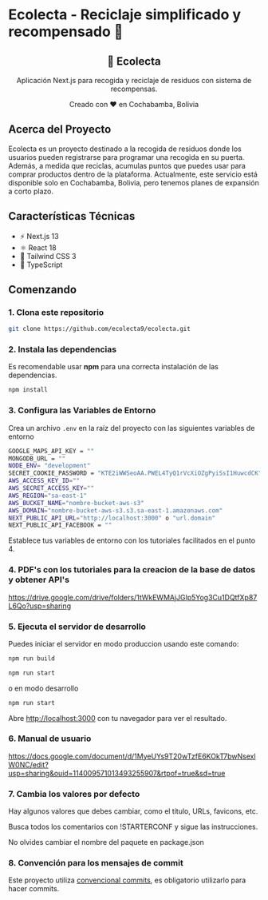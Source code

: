# Ecolecta - Reciclaje simplificado y recompensado 🌱

<div align="center">
  <h2>🚀 Ecolecta</h2>
  <p>Aplicación Next.js para recogida y reciclaje de residuos con sistema de recompensas.</p>
  <p>Creado con ❤️ en Cochabamba, Bolivia</p>

<!-- Aquí puedes agregar insignias de tu proyecto -->

</div>

## Acerca del Proyecto

Ecolecta es un proyecto destinado a la recogida de residuos donde los usuarios pueden registrarse para programar una recogida en su puerta. Además, a medida que reciclas, acumulas puntos que puedes usar para comprar productos dentro de la plataforma. Actualmente, este servicio está disponible solo en Cochabamba, Bolivia, pero tenemos planes de expansión a corto plazo.

## Características Técnicas

- ⚡️ Next.js 13
- ⚛️ React 18
- 💨 Tailwind CSS 3
- 💎 TypeScript

## Comenzando

### 1. Clona este repositorio

```bash
git clone https://github.com/ecolecta9/ecolecta.git
```

### 2. Instala las dependencias

Es recomendable usar **npm** para una correcta instalación de las dependencias.

```bash
npm install
```

### 3. Configura las Variables de Entorno

Crea un archivo `.env` en la raíz del proyecto con las siguientes variables de entorno

```bash
GOOGLE_MAPS_API_KEY = ""
MONGODB_URL = ""
NODE_ENV= "development"
SECRET_COOKIE_PASSWORD = "KTE2iWWSeoAA.PWEL4TyQ1rVcXiOZgPyiSsI1HuwcdCK" o "secret_password_40_string_lenght"
AWS_ACCESS_KEY_ID=""
AWS_SECRET_ACCESS_KEY=""
AWS_REGION="sa-east-1"
AWS_BUCKET_NAME="nombre-bucket-aws-s3"
AWS_DOMAIN="nombre-bucket-aws-s3.s3.sa-east-1.amazonaws.com"
NEXT_PUBLIC_API_URL="http://localhost:3000" o "url.domain"
NEXT_PUBLIC_API_FACEBOOK = ""
```

Establece tus variables de entorno con los tutoriales facilitados en el punto 4.

### 4. PDF's con los tutoriales para la creacion de la base de datos y obtener API's

https://drive.google.com/drive/folders/1tWkEWMAjJGlp5Yog3Cu1DQtfXp87L6Qo?usp=sharing

### 5. Ejecuta el servidor de desarrollo

Puedes iniciar el servidor en modo produccion usando este comando:

```bash
npm run build

npm run start
```

o en modo desarrollo

```bash
npm run start

```

Abre [http://localhost:3000](http://localhost:3000) con tu navegador para ver el resultado.

### 6. Manual de usuario

https://docs.google.com/document/d/1MyeUYs9T20wTzfE6KOkT7bwNsexlW0NC/edit?usp=sharing&ouid=114009571013493255907&rtpof=true&sd=true

### 7. Cambia los valores por defecto

Hay algunos valores que debes cambiar, como el título, URLs, favicons, etc.

Busca todos los comentarios con !STARTERCONF y sigue las instrucciones.

No olvides cambiar el nombre del paquete en package.json

### 8. Convención para los mensajes de commit

Este proyecto utiliza [convencional commits](https://www.conventionalcommits.org/en/v1.0.0/), es obligatorio utilizarlo para hacer commits.

